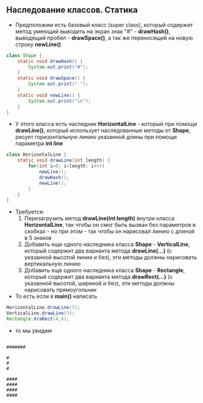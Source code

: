 ## Наследование классов. Статика




* Предположим есть базовый класс (super class), который содержит метод умеющий выводить на экран знак "#" - **drawHash()**, выводящий пробел - **drawSpace()**, а так же переносящий на новую строку **newLine()**
  
```java
class Shape {
    static void drawHash() {
        System.out.print("#");
    }
    static void drawSpace() {
        System.out.print(" ");
    }
    static void newLine() {
        System.out.print("\n");
    }
}
```

* У этого класса есть наследник **HorizontalLine** - который при помощи **drawLine()**, который использует наследованные методы от **Shape**, рисует горизонтальную линию указанной длины при помощи параметра **int line** 


```java
class HorizontalLine {
    static void drawLine(int length) {
        for(int i=0; i<length; i++){
            newLine();
            drawHash();
            newLine();
        }
    }
}
``` 

* Требуется:
  1.  Перезагрузить метод **drawLine(int length)** внутри класса **HorizontalLine**, так чтобы он смог быть вызван без параметров в скобках - но при этом - так чтобы он нарисовал линию с длиной в 5 знаков
  2.  Добавить еще одного наследника класса **Shape** - **VerticalLine**, который содержит два варианта метода **drawLine(...)** (c указанной высотой линии и без), эти методы должны нарисовать вертикальную линию
  3.  Добавить еще одного наследника класса **Shape** - **Rectangle**, который содержит два варианта метода **drawRect(...)** (c указанной высотой, шириной и без), эти методы должны нарисовать прямоугольник
* То есть если в **main()** написать


```java
HorizontalLine.drawLine(7);  
VerticalLine.drawLine(3);  
Rectangle.draRect(4,4);
```
* то мы увидим

```

#######

#
#
#

####
####
####
####

```
